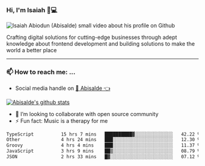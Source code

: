 ### Hi, I'm Isaiah 🌻💻

<img src="https://res.cloudinary.com/abisalde/image/upload/c_scale,h_311,w_816/v1616039512/Abisalde_github.gif" alt="Isaiah Abiodun (Abisalde) small video about his profile on Github">

Crafting digital solutions for cutting-edge businesses through adept knowledge about frontend development and building solutions to make the world a better place
<hr>

### 📫 How to reach me: ...
- Social media handle on <a href="https://twitter.com/abisalde">🔔  Abisalde   👈</a>


[![Abisalde's github stats](https://github-readme-stats.vercel.app/api?username=abisalde)](https://github.com/abisalde/github-readme-stats)

- 👯 I’m looking to collaborate with open source community
- ⚡ Fun fact: Music is a therapy for me


<!--
**abisalde/Abisalde** is a ✨ _special_ ✨ repository because its `README.md` (this file) appears on your GitHub profile.

Here are some ideas to get you started:


- 👯 I’m looking to collaborate with open source community
- 🤔 I’m looking for help with ...
- 💬 Ask me about ...
- 📫 How to reach me: ...
- 😄 Pronouns: ...
- ⚡ Fun fact: ...
-->

<!--START_SECTION:waka-->

```txt
TypeScript          15 hrs 7 mins   ██████████▓░░░░░░░░░░░░░░   42.22 %
Other               4 hrs 24 mins   ███░░░░░░░░░░░░░░░░░░░░░░   12.30 %
Groovy              4 hrs 4 mins    ███░░░░░░░░░░░░░░░░░░░░░░   11.37 %
JavaScript          3 hrs 9 mins    ██▒░░░░░░░░░░░░░░░░░░░░░░   08.79 %
JSON                2 hrs 33 mins   █▓░░░░░░░░░░░░░░░░░░░░░░░   07.12 %
```

<!--END_SECTION:waka-->

